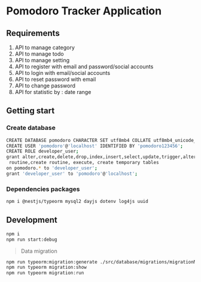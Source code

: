 # Pomodoro Tracker Application

## Requirements

1. API to manage category
2. API to manage todo
3. API to manage setting
4. API to register with email and password/social accounts
5. API to login with email/social accounts
6. API to reset password with email
7. API to change password
8. API for statistic by : date range

## Getting start

### Create database

```sh
CREATE DATABASE pomodoro CHARACTER SET utf8mb4 COLLATE utf8mb4_unicode_ci;
CREATE USER 'pomodoro'@'localhost' IDENTIFIED BY 'pomodoro123456';
CREATE ROLE developer_user;
grant alter,create,delete,drop,index,insert,select,update,trigger,alter
 routine,create routine, execute, create temporary tables
on pomodoro.* to 'developer_user';
grant 'developer_user' to 'pomodoro'@'localhost';
```

### Dependencies packages

```sh
npm i @nestjs/typeorm mysql2 dayjs dotenv log4js uuid
```

## Development

```sh
npm i
npm run start:debug
```

> Data migration

```sh
npm run typeorm:migration:generate ./src/database/migrations/migrationName
npm run typeorm migration:show
npm run typeorm migration:run
```
